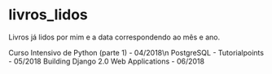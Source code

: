 # livros_lidos
Livros já lidos por mim e a data correspondendo ao mês e ano.

Curso Intensivo de Python (parte 1) - 04/2018\n
PostgreSQL - Tutorialpoints - 05/2018
Building Django 2.0 Web Applications - 06/2018
